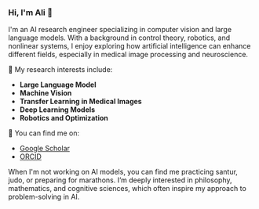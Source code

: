 ### Hi, I'm Ali 👋

I'm an AI research engineer specializing in computer vision and large language models. With a background in control theory, robotics, and nonlinear systems, I enjoy exploring how artificial intelligence can enhance different fields, especially in medical image processing and neuroscience.


🔬 My research interests include:
- **Large Language Model**
- **Machine Vision**
- **Transfer Learning in Medical Images**
- **Deep Learning Models**
- **Robotics and Optimization**
  


🔗 You can find me on:
- [Google Scholar](https://scholar.google.com/citations?user=J1viZI8AAAAJ)
- [ORCID](https://orcid.org/0009-0004-9434-6826)


When I'm not working on AI models, you can find me practicing santur, judo, or preparing for marathons. I’m deeply interested in philosophy, mathematics, and cognitive sciences, which often inspire my approach to problem-solving in AI.
